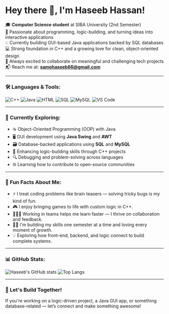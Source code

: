 # Hey there 👋, I'm Haseeb Hassan!

🎓 **Computer Science student** at SIBA University (2nd Semester)  
🌱 Passionate about programming, logic-building, and turning ideas into interactive applications  
💡 Currently building GUI-based Java applications backed by SQL databases  
💻 Strong foundation in C++ and a growing love for clean, object-oriented design  
🤝 Always excited to collaborate on meaningful and challenging tech projects  
📬 Reach me at: **samohaseeb66@gmail.com**

---

### 🛠️ Languages & Tools:
![C++](https://img.shields.io/badge/C%2B%2B-blue?style=flat-square&logo=c%2B%2B&logoColor=white)
![Java](https://img.shields.io/badge/Java-red?style=flat-square&logo=java&logoColor=white)
![HTML](https://img.shields.io/badge/HTML-orange?style=flat-square&logo=html&logoColor=white)
![SQL](https://img.shields.io/badge/SQL-darkblue?style=flat-square&logo=sqlite&logoColor=white)
![MySQL](https://img.shields.io/badge/MySQL-blue?style=flat-square&logo=mysql&logoColor=white)
![VS Code](https://img.shields.io/badge/VS%20Code-007ACC?style=flat-square&logo=visual-studio-code&logoColor=white)

---

### 🎯 Currently Exploring:
- ☕ Object-Oriented Programming (OOP) with Java
- 🖥️ GUI development using **Java Swing** and **AWT**
- 🗃️ Database-backed applications using **SQL** and **MySQL**
- 🧠 Enhancing logic-building skills through C++ projects
- 🔍 Debugging and problem-solving across languages
- 🌐 Learning how to contribute to open-source communities

---

### 🧠 Fun Facts About Me:
- ⚡ I treat coding problems like brain teasers — solving tricky bugs is my kind of fun.
- 🎮 I enjoy bringing games to life with custom logic in C++.
- 👨‍👦‍👦 Working in teams helps me learn faster — I thrive on collaboration and feedback.
- 🧑‍💻 I'm building my skills one semester at a time and loving every moment of growth.
- 💡 Exploring how front-end, backend, and logic connect to build complete systems.

---

### 📊 GitHub Stats:
![Haseeb's GitHub stats](https://github-readme-stats.vercel.app/api?username=Haseeb-Hassan66&show_icons=true&theme=radical)
![Top Langs](https://github-readme-stats.vercel.app/api/top-langs/?username=Haseeb-Hassan66&layout=compact&theme=radical)

---

### 🚀 Let's Build Together!
If you're working on a logic-driven project, a Java GUI app, or something database-related — let’s connect and make something awesome!

